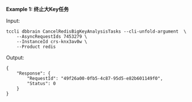**Example 1: 终止大Key任务**



Input: 

```
tccli dbbrain CancelRedisBigKeyAnalysisTasks --cli-unfold-argument  \
    --AsyncRequestIds 7453279 \
    --InstanceId crs-knx3av0w \
    --Product redis
```

Output: 
```
{
    "Response": {
        "RequestId": "49f26a00-0fb5-4c87-95d5-e82b601149f0",
        "Status": 0
    }
}
```

